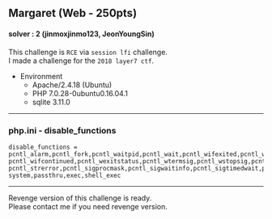 
## Margaret (Web - 250pts)  
#### solver : 2 (jinmoxjinmo123, JeonYoungSin)  

This challenge is `RCE` via `session lfi` challenge.  
I made a challenge for the `2018 layer7 ctf`.  

* Environment
	* Apache/2.4.18 (Ubuntu)
	* PHP 7.0.28-0ubuntu0.16.04.1
	* sqlite 3.11.0
-----------------
### php.ini - disable_functions
```
disable_functions = pcntl_alarm,pcntl_fork,pcntl_waitpid,pcntl_wait,pcntl_wifexited,pcntl_wifstopped,pcntl_wifsignaled,
pcntl_wifcontinued,pcntl_wexitstatus,pcntl_wtermsig,pcntl_wstopsig,pcntl_signal,pcntl_signal_dispatch,pcntl_get_last_error,
pcntl_strerror,pcntl_sigprocmask,pcntl_sigwaitinfo,pcntl_sigtimedwait,pcntl_exec,pcntl_getpriority,pcntl_setpriority,
system,passthru,exec,shell_exec
```
-----------------

Revenge version of this challenge is ready.  
Please contact me if you need revenge version.  
